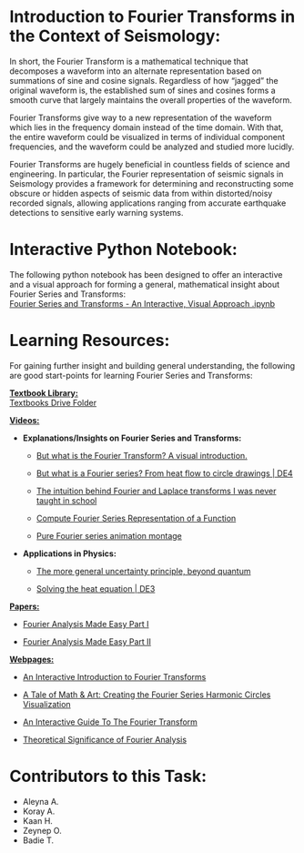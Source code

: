 # Introduction to Fourier Transforms in the Context of Seismology:

In short, the Fourier Transform is a mathematical technique that decomposes a waveform into an alternate representation based on summations of sine and cosine signals. Regardless of how “jagged” the original waveform is, the established sum of sines and cosines forms a smooth curve that largely maintains the overall properties of the waveform.

Fourier Transforms give way to a new representation of the waveform which lies in the frequency domain instead of the time domain. With that, the entire waveform could be visualized in terms of individual component frequencies, and the waveform could be analyzed and studied more lucidly.

Fourier Transforms are hugely beneficial in countless fields of science and engineering. In particular, the Fourier representation of seismic signals in Seismology provides a framework for determining and reconstructing some obscure or hidden aspects of seismic data from within distorted/noisy recorded signals, allowing applications ranging from accurate earthquake detections to sensitive early warning systems.





# Interactive Python Notebook:  
The following python notebook has been designed to offer an interactive and a visual approach for forming a general, mathematical insight about Fourier Series and Transforms:   
[Fourier Series and Transforms - An Interactive, Visual Approach .ipynb]()


# Learning Resources:  
For gaining further insight and building general understanding, the following are good start-points for learning Fourier Series and Transforms:

**<ins>Textbook Library:</ins>**   
[Textbooks Drive Folder]()

**<ins>Videos:</ins>**
- **Explanations/Insights on Fourier Series and Transforms:**

  - [But what is the Fourier Transform? A visual introduction.](https://www.youtube.com/watch?v=spUNpyF58BY&t=11s)

  - [But what is a Fourier series? From heat flow to circle drawings | DE4](https://www.youtube.com/watch?v=r6sGWTCMz2k&list=PLide-NR5bCoFg5lFQbnOt5fvlrpnpdcrX&index=1&t=14s)

  - [The intuition behind Fourier and Laplace transforms I was never taught in school](https://www.youtube.com/watch?v=3gjJDuCAEQQ)

  - [Compute Fourier Series Representation of a Function](https://www.youtube.com/watch?v=SnzSpbQ2mcQ&t=128s)

  - [Pure Fourier series animation montage](https://www.youtube.com/watch?v=-qgreAUpPwM)


- **Applications in Physics:**
  - [The more general uncertainty principle, beyond quantum](https://www.youtube.com/watch?v=MBnnXbOM5S4)

  - [Solving the heat equation | DE3](https://www.youtube.com/watch?v=ToIXSwZ1pJU&t=14s)


**<ins>Papers:</ins>**
- [Fourier Analysis Made Easy Part I](http://complextoreal.com/wp-content/uploads/2012/12/fft1.pdf)

- [Fourier Analysis Made Easy Part II](http://www.mbfys.ru.nl/~robvdw/DGCN22/PRACTICUM_2011/MATLAB_FFT/fft2x.pdf)

 
**<ins>Webpages:</ins>**
- [An Interactive Introduction to Fourier Transforms](http://www.jezzamon.com/fourier/index.html)

- [A Tale of Math & Art: Creating the Fourier Series Harmonic Circles Visualization](https://alex.miller.im/posts/fourier-series-spinning-circles-visualization/)

- [An Interactive Guide To The Fourier Transform](https://betterexplained.com/articles/an-interactive-guide-to-the-fourier-transform/)

- [Theoretical Significance of Fourier Analysis](https://www.reddit.com/r/math/comments/6lt659/theoretical_significance_of_fourier_analysis/)


# Contributors to this Task:
- Aleyna A.
- Koray A. 
- Kaan H. 
- Zeynep O. 
- Badie T.

